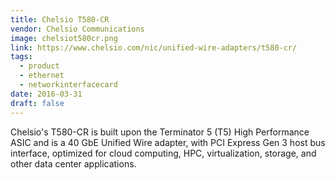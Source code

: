 ```yaml
---
title: Chelsio T580-CR
vendor: Chelsio Communications
image: chelsiot580cr.png
link: https://www.chelsio.com/nic/unified-wire-adapters/t580-cr/
tags:
  - product
  - ethernet
  - networkinterfacecard
date: 2016-03-31
draft: false
---
```


Chelsio's T580-CR is built upon the Terminator 5 (T5) High Performance ASIC and is a 40 GbE Unified Wire adapter,
with PCI Express Gen 3 host bus interface, optimized for cloud computing, HPC, virtualization, storage, and other data center applications.
